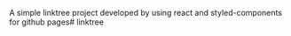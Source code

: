 A simple linktree project developed by using react and styled-components for github pages# linktree
